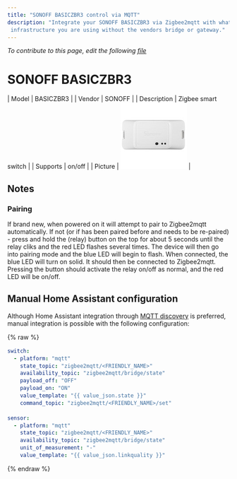 ```yaml
---
title: "SONOFF BASICZBR3 control via MQTT"
description: "Integrate your SONOFF BASICZBR3 via Zigbee2mqtt with whatever smart home
 infrastructure you are using without the vendors bridge or gateway."
---
```


*To contribute to this page, edit the following
[file](https://github.com/Koenkk/zigbee2mqtt.io/blob/master/docs/devices/BASICZBR3.md)*

# SONOFF BASICZBR3

| Model | BASICZBR3  |
| Vendor  | SONOFF  |
| Description | Zigbee smart switch |
| Supports | on/off |
| Picture | ![SONOFF BASICZBR3](../images/devices/BASICZBR3.jpg) |

## Notes


### Pairing
If brand new, when powered on it will attempt to pair to Zigbee2mqtt automatically. If not (or if has been paired before and needs to be re-paired) - press and hold the (relay) button on the top for about 5 seconds until the relay cliks and the red LED flashes several times. The device will then go into pairing mode and the blue LED will begin to flash. When connected, the blue LED will turn on solid. It should then be connected to Zigbee2mqtt. Pressing the button should activate the relay on/off as normal, and the red LED will be on/off.


## Manual Home Assistant configuration
Although Home Assistant integration through [MQTT discovery](../integration/home_assistant) is preferred,
manual integration is possible with the following configuration:


{% raw %}
```yaml
switch:
  - platform: "mqtt"
    state_topic: "zigbee2mqtt/<FRIENDLY_NAME>"
    availability_topic: "zigbee2mqtt/bridge/state"
    payload_off: "OFF"
    payload_on: "ON"
    value_template: "{{ value_json.state }}"
    command_topic: "zigbee2mqtt/<FRIENDLY_NAME>/set"

sensor:
  - platform: "mqtt"
    state_topic: "zigbee2mqtt/<FRIENDLY_NAME>"
    availability_topic: "zigbee2mqtt/bridge/state"
    unit_of_measurement: "-"
    value_template: "{{ value_json.linkquality }}"
```
{% endraw %}


